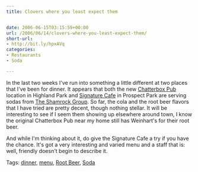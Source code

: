```yaml
---
title: Clovers where you least expect them


date: 2006-06-15T03:15:59+00:00
url: /2006/06/14/clovers-where-you-least-expect-them/
short-url:
- http://bit.ly/hpxAVq
categories:
- Restaurants
- Soda

---
```

<div class='microid-mailto+http:sha1:3aa3ef9bc3babb2f35a6b499f1e32223fa37f08c'>

In the last two weeks I've run into something a little different at two places that I've been for dinner. It appears that both the new <a href="http://www.thechatterboxpub.com/">Chatterbox Pub</a> location in Highland Park and <a href="http://www.signaturecafe.net">Signature Cafe</a> in Prospect Park are serving sodas from <a href="http://www.shamrockgroup.net">The Shamrock Group</a>. So far, the cola and the root beer flavors that I have tried are pretty decent, though nothing stellar. It will be interesting to see if I seem them showing up elsewhere around town, I know the original Chatterbox Pub near my home still has Weinhart's for their root beer.



And while I'm thinking about it, do give the Signature Cafe a try if you have the chance. It's got a very interesting and varied menu and a staff that is: well, friendly doesn't begin to describe it.

</div>

<div class="st-post-tags">
Tags: <a href="http://www.cavort.org/tag/dinner/" title="dinner" rel="tag">dinner</a>, <a href="http://www.cavort.org/tag/menu/" title="menu" rel="tag">menu</a>, <a href="http://www.cavort.org/tag/root-beer/" title="Root Beer" rel="tag">Root Beer</a>, <a href="http://www.cavort.org/tag/soda/" title="Soda" rel="tag">Soda</a><br />
</div>